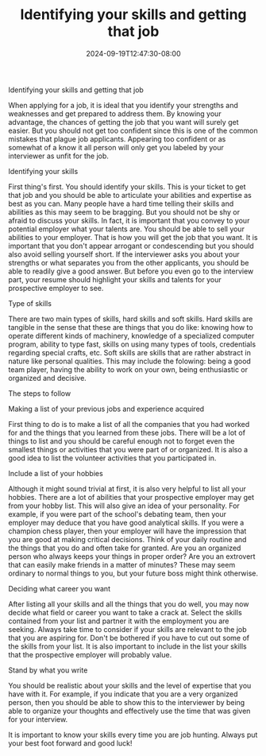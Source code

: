 ﻿---
title: "Identifying your skills and getting that job"
date: 2024-09-19T12:47:30-08:00
description: "Job Search Tips for Web Success"
featured_image: "/images/Job Search.jpg"
tags: ["Job Search"]
---

Identifying your skills and getting that job


When applying for a job, it is ideal that you identify your strengths and weaknesses and get prepared to address them. By knowing your advantage, the chances of getting the job that you want will surely get easier. But you should not get too confident since this is one of the common mistakes that plague job applicants. Appearing too confident or as somewhat of a know it all person will only get you labeled by your interviewer as unfit for the job. 

Identifying your skills

First thing's first. You should identify your skills. This is your ticket to get that job and you should be able to articulate your abilities and expertise as best as you can. Many people have a hard time telling their skills and abilities as this may seem to be bragging. But you should not be shy or afraid to discuss your skills. In fact, it is important that you convey to your potential employer what your talents are. You should be able to sell your abilities to your employer. That is how you will get the job that you want. It is important that you don't appear arrogant or condescending but you should also avoid selling yourself short. If the interviewer asks you about your strengths or what separates you from the other applicants, you should be able to readily give a good answer. But before you even go to the interview part, your resume should highlight your skills and talents for your prospective employer to see. 

Type of skills

There are two main types of skills, hard skills and soft skills. Hard skills are tangible in the sense that these are things that you do like: knowing how to operate different kinds of machinery, knowledge of a specialized computer program, ability to type fast, skills on using many types of tools, credentials regarding special crafts, etc. Soft skills are skills that are rather abstract in nature like personal qualities. This may include the folowing: being a good team player, having the ability to work on your own, being enthusiastic or organized and decisive. 

The steps to follow

Making a list of your previous jobs and experience acquired

First thing to do is to make a list of all the companies that you had worked for and the things that you learned from these jobs. There will be a lot of things to list and you should be careful enough not to forget even the smallest things or activities that you were part of or organized. It is also a good idea to list the volunteer activities that you participated in. 

Include a list of your hobbies

Although it might sound trivial at first, it is also very helpful to list all your hobbies. There are a lot of abilities that your prospective employer may get from your hobby list. This will also give an idea of your personality. For example, if you were part of the school's debating team, then your employer may deduce that you have good analytical skills. If you were a champion chess player, then your employer will have the impression that you are good at making critical decisions.  Think of your daily routine and the things that you do and often take for granted. Are you an organized person who always keeps your things in proper order? Are you an extrovert that can easily make friends in a matter of minutes? These may seem ordinary to normal things to you, but your future boss might think otherwise. 

Deciding what career you want

After listing all your skills and all the things that you do well, you may now decide what field or career you want to take a crack at. Select the skills contained from your list and partner it with the employment you are seeking. Always take time to consider if your skills are relevant to the job that you are aspiring for. Don't be bothered if you have to cut out some of the skills from your list. It is also important to include in the list your skills that the prospective employer will probably value. 

Stand by what you write

You should be realistic about your skills and the level of expertise that you have with it. For example, if you indicate that you are a very organized person, then you should be able to show this to the interviewer by being able to organize your thoughts and effectively use the time that was given for your interview.

It is important to know your skills every time you are job hunting. Always put your best foot forward and good luck! 

